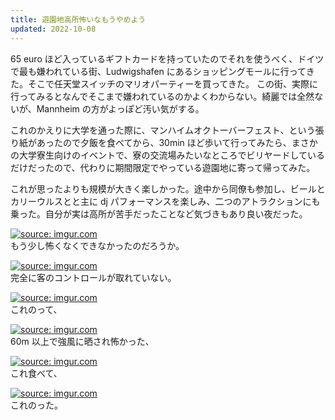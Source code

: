 ```yaml
---
title: 遊園地高所怖いなもうやめよう
updated: 2022-10-08
---
```


65 euro ほど入っているギフトカードを持っていたのでそれを使うべく、ドイツで最も嫌われている街、Ludwigshafen にあるショッピングモールに行ってきた。そこで任天堂スイッチのマリオパーティーを買ってきた。
この街、実際に行ってみるとなんでそこまで嫌われているのかよくわからない。綺麗では全然ないが、Mannheim の方がよっぽど汚い気がする。

これのかえりに大学を通った際に、マンハイムオクトーバーフェスト、という張り紙があったので夕飯を食べてから、30min ほど歩いて行ってみたら、まさかの大学寮生向けのイベントで、寮の交流場みたいなところでビリヤードしているだけだったので、代わりに期間限定でやっている遊園地に寄って帰ってみた。

これが思ったよりも規模が大きく楽しかった。途中から同僚も参加し、ビールとカリーウルスとと主に dj パフォーマンスを楽しみ、二つのアトラクションにも乗った。自分が実は高所が苦手だったことなど気づきもあり良い夜だった。

<a href="https://imgur.com/iwKwaND"><img src="https://i.imgur.com/iwKwaND.png" title="source: imgur.com" /></a>  
もう少し怖くなくできなかったのだろうか。

<a href="https://imgur.com/Z5Ynwjs"><img src="https://i.imgur.com/Z5Ynwjs.jpg" title="source: imgur.com" /></a>  
完全に客のコントロールが取れていない。

<a href="https://imgur.com/GzT5QpR"><img src="https://i.imgur.com/GzT5QpR.jpg" title="source: imgur.com" /></a>  
これのって、

<a href="https://imgur.com/ryXmyCe"><img src="https://i.imgur.com/ryXmyCe.png" title="source: imgur.com" /></a>  
60m 以上で強風に晒され怖かった、

<a href="https://imgur.com/ZDfDKfC"><img src="https://i.imgur.com/ZDfDKfC.jpg" title="source: imgur.com" /></a>  
これ食べて、

<a href="https://imgur.com/MOZEbqY"><img src="https://i.imgur.com/MOZEbqY.png" title="source: imgur.com" /></a>  
これのった。
